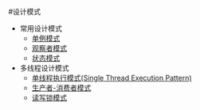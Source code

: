 ﻿#设计模式
* 常用设计模式
	* [单例模式]()
	* [观察者模式]()
	* [状态模式](https://github.com/lsj9383/Pattern/blob/master/Normal/StatePattern/STATE-PATTERN.md)
* 多线程设计模式
	* [单线程执行模式(Single Thread Execution Pattern)](https://github.com/lsj9383/Pattern/blob/master/Thread/src/SingleThreadExeDemo/README.md)
	* [生产者-消费者模式]()
	* [读写锁模式](https://github.com/lsj9383/Pattern/blob/master/Thread/src/ReadWriteLockDemo/README.md)

